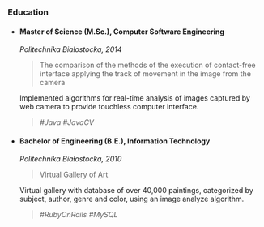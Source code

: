 ### Education

+ #### Master of Science (M.Sc.), Computer Software Engineering
  _Politechnika Białostocka, 2014_

  > The comparison of the methods of the execution of contact-free interface applying the track of movement in the image from the camera

  Implemented algorithms for real-time analysis of images captured by web camera to provide touchless computer interface.

  > *#Java* *#JavaCV*

+ #### Bachelor of Engineering (B.E.), Information Technology
  _Politechnika Białostocka, 2010_

  > Virtual Gallery of Art

  Virtual gallery with database of over 40,000 paintings, categorized by subject, author, genre and color, using an image analyze algorithm.

  > *#RubyOnRails* *#MySQL*